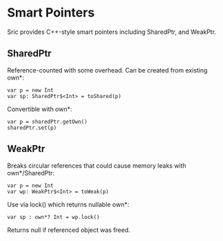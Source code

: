 # Smart Pointers

Sric provides C++-style smart pointers including SharedPtr, and WeakPtr.


## SharedPtr
Reference-counted with some overhead. Can be created from existing own*:

```sric
var p = new Int
var sp: SharedPtr$<Int> = toShared(p)
```
Convertible with own*:

```sric
var p = sharedPtr.getOwn()
sharedPtr.set(p)
```
## WeakPtr
Breaks circular references that could cause memory leaks with own*/SharedPtr:

```sric
var p = new Int
var wp: WeakPtr$<Int> = toWeak(p)
```
Use via lock() which returns nullable own*:

```sric
var sp : own*? Int = wp.lock()
```
Returns null if referenced object was freed.
